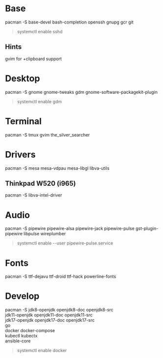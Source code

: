 # Base

pacman -S base-devel bash-completion openssh gnupg gcr git
> systemctl enable sshd

## Hints

gvim for +clipboard support

# Desktop

pacman -S gnome gnome-tweaks gdm gnome-software-packagekit-plugin
> systemctl enable gdm

# Terminal

pacman -S tmux gvim the_silver_searcher

# Drivers

pacman -S mesa mesa-vdpau mesa-libgl libva-utils

## Thinkpad W520 (i965)

pacman -S libva-intel-driver

# Audio

pacman -S pipewire pipewire-alsa pipewire-jack pipewire-pulse gst-plugin-pipewire libpulse wireplumber
> systemctl enable --user pipewire-pulse.service

# Fonts

pacman -S ttf-dejavu ttf-droid ttf-hack powerline-fonts

# Develop

pacman -S jdk8-openjdk openjdk8-doc openjdk8-src \
  jdk11-openjdk openjdk11-doc openjdk11-src \
  jdk17-openjdk openjdk17-doc openjdk17-src \
  go \
  docker docker-compose \
  kubectl kubectx \
  ansible-core
> systemctl enable docker

